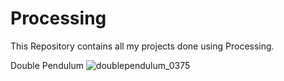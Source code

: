 # Processing
This Repository contains all my projects done using Processing.

Double Pendulum
  ![doublependulum_0375](https://user-images.githubusercontent.com/83541306/136766183-ee67016e-2187-4ff1-bfc4-92a9ddcbd05f.png)
